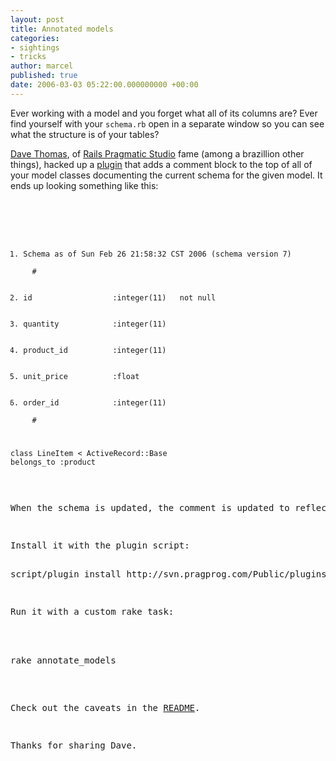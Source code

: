 ```yaml
---
layout: post
title: Annotated models
categories:
- sightings
- tricks
author: marcel
published: true
date: 2006-03-03 05:22:00.000000000 +00:00
---
```

<p>Ever working with a model and you forget what all of its columns are? Ever find yourself with your <code>schema.rb</code> open in a separate window so you can see what the structure is of your tables?</p>
<p><a href="http://blogs.pragprog.com/cgi-bin/pragdave.cgi/Tech/Ruby/AnnotateModels.rdoc">Dave Thomas</a>, of <a href="http://studio.pragprog.com/rails/">Rails Pragmatic Studio</a> fame (among a brazillion other things), hacked up a <a href="http://svn.pragprog.com/Public/plugins/annotate_models/">plugin</a> that adds a comment block to the top of all of your model classes documenting the current schema for the given model. It ends up looking something like this:<br />
<pre><pre><code></p>
<ol>
	<li>Schema as of Sun Feb 26 21:58:32 <span class="caps">CST</span> 2006 (schema version 7)<br />
  #</li>
	<li>id                  :integer(11)   not null</li>
	<li>quantity            :integer(11)</li>
	<li>product_id          :integer(11)</li>
	<li>unit_price          :float</li>
	<li>order_id            :integer(11)   <br />
  #</li>
</ol>
class LineItem &lt; ActiveRecord::Base
belongs_to :product
<p></code></pre></notextile></p>
<p>When the schema is updated, the comment is updated to reflect the new schema.</p>
<p>Install it with the plugin script:<br />
<pre>
script/plugin install http://svn.pragprog.com/Public/plugins/annotate_models
</pre></p>
<p>Run it with a custom rake task:<br />
<pre><br />
rake annotate_models<br />
</pre></p>
<p>Check out the caveats in the <a href="http://svn.pragprog.com/Public/plugins/annotate_models/README"><span class="caps">README</span></a>.</p>
<p>Thanks for sharing Dave.</p>